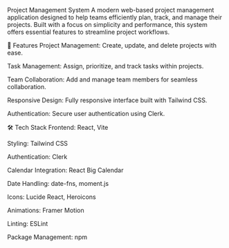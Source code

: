 Project Management System
A modern web-based project management application designed to help teams efficiently plan, track, and manage their projects. Built with a focus on simplicity and performance, this system offers essential features to streamline project workflows.

🚀 Features
Project Management: Create, update, and delete projects with ease.

Task Management: Assign, prioritize, and track tasks within projects.

Team Collaboration: Add and manage team members for seamless collaboration.

Responsive Design: Fully responsive interface built with Tailwind CSS.

Authentication: Secure user authentication using Clerk.

🛠️ Tech Stack
Frontend: React, Vite

Styling: Tailwind CSS

Authentication: Clerk

Calendar Integration: React Big Calendar

Date Handling: date-fns, moment.js

Icons: Lucide React, Heroicons

Animations: Framer Motion

Linting: ESLint

Package Management: npm
